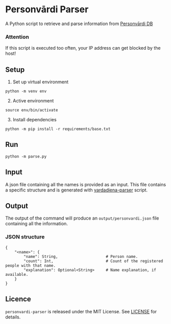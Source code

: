 # Personvārdi Parser

A Python script to retrieve and parse information from [Personvārdi DB](https://personvardi.pmlp.gov.lv/index.php)

### Attention
If this script is executed too often, your IP address can get blocked by the host!

## Setup

1. Set up virtual environment

```
python -m venv env
```

2. Active environment

```
source env/bin/activate
```

3. Install dependencies

```
python -m pip install -r requirements/base.txt
```

## Run

```
python -m parse.py
```

## Input

A json file containing all the names is provided as an input. This file contains a specific structure and is generated with [vardadiena-parser](https://github.com/DeveloperMaris/name-day-parser) script.

## Output

The output of the command will produce an `output/personvardi.json` file containing all the information.

### JSON structure

```
{
    "<name>": {
        "name": String,                     # Person name.
        "count": Int,                       # Count of the registered people with that name.
        "explanation": Optional<String>     # Name explanation, if available.
    }
}
```

## Licence

`personvardi-parser` is released under the MIT License. See [LICENSE](LICENSE) for details.
